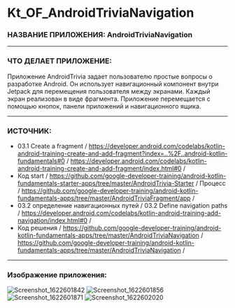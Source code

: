 # Kt_OF_AndroidTriviaNavigation

### НАЗВАНИЕ ПРИЛОЖЕНИЯ: AndroidTriviaNavigation

------------------------------

### ЧТО ДЕЛАЕТ ПРИЛОЖЕНИЕ:

Приложение AndroidTrivia задает пользователю простые вопросы о разработке Android.
Он использует навигационный компонент внутри Jetpack для перемещения пользователя между экранами.
Каждый экран реализован в виде фрагмента.
Приложение перемещается с помощью кнопок, панели приложений и навигационного ящика.

------------------------------

### ИСТОЧНИК:

* 03.1 Create a fragment /  https://developer.android.com/codelabs/kotlin-android-training-create-and-add-fragment?index=..%2F..android-kotlin-fundamentals#0 /  https://developer.android.com/codelabs/kotlin-android-training-create-and-add-fragment/index.html#0 /
* Код start / https://github.com/google-developer-training/android-kotlin-fundamentals-starter-apps/tree/master/AndroidTrivia-Starter /
  Процесс / https://github.com/google-developer-training/android-kotlin-fundamentals-apps/tree/master/AndroidTriviaFragment/app /
* 03.2 определение навигационных путей / 03.2 Define navigation paths / https://developer.android.com/codelabs/kotlin-android-training-add-navigation/index.html#0 /
* Код решения / https://github.com/google-developer-training/android-kotlin-fundamentals-apps/tree/master/AndroidTriviaNavigation
 / https://github.com/google-developer-training/android-kotlin-fundamentals-apps/tree/master/AndroidTriviaNavigation /
 
------------------------------

### Изображение приложения:

![Screenshot_1622601842](https://user-images.githubusercontent.com/77355204/120418676-a3adf080-c369-11eb-995a-fe0ebae2f4fa.png)
![Screenshot_1622601856](https://user-images.githubusercontent.com/77355204/120418681-a4468700-c369-11eb-8541-07a4a9808859.png)
![Screenshot_1622601871](https://user-images.githubusercontent.com/77355204/120418682-a4df1d80-c369-11eb-8809-cbc7e57394f6.png)
![Screenshot_1622602020](https://user-images.githubusercontent.com/77355204/120418683-a577b400-c369-11eb-9ac6-191cee7afd7b.png)

